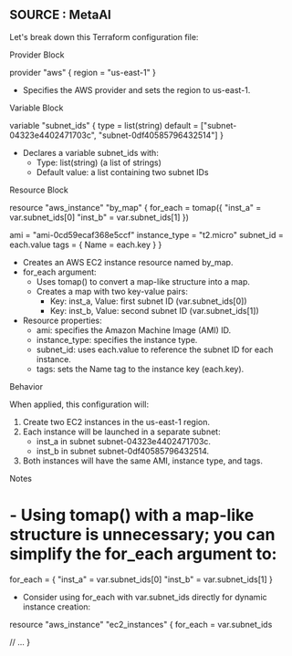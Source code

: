 ## SOURCE : MetaAI 

Let's break down this Terraform configuration file:

Provider Block

provider "aws" {
  region = "us-east-1"
}

- Specifies the AWS provider and sets the region to us-east-1.

Variable Block

variable "subnet_ids" {
  type        = list(string)
  default     = ["subnet-04323e4402471703c", "subnet-0df40585796432514"]
}

- Declares a variable subnet_ids with:
    - Type: list(string) (a list of strings)
    - Default value: a list containing two subnet IDs

Resource Block

resource "aws_instance" "by_map" {
  for_each = tomap({
    "inst_a" = var.subnet_ids[0]
    "inst_b" = var.subnet_ids[1]
  })

  ami           = "ami-0cd59ecaf368e5ccf"
  instance_type = "t2.micro"
  subnet_id     = each.value
  tags = {
    Name = each.key
  }
}

- Creates an AWS EC2 instance resource named by_map.
- for_each argument:
    - Uses tomap() to convert a map-like structure into a map.
    - Creates a map with two key-value pairs:
        - Key: inst_a, Value: first subnet ID (var.subnet_ids[0])
        - Key: inst_b, Value: second subnet ID (var.subnet_ids[1])
- Resource properties:
    - ami: specifies the Amazon Machine Image (AMI) ID.
    - instance_type: specifies the instance type.
    - subnet_id: uses each.value to reference the subnet ID for each instance.
    - tags: sets the Name tag to the instance key (each.key).

Behavior

When applied, this configuration will:

1. Create two EC2 instances in the us-east-1 region.
2. Each instance will be launched in a separate subnet:
    - inst_a in subnet subnet-04323e4402471703c.
    - inst_b in subnet subnet-0df40585796432514.
3. Both instances will have the same AMI, instance type, and tags.

Notes

# - Using tomap() with a map-like structure is unnecessary; you can simplify the for_each argument to:

for_each = {
  "inst_a" = var.subnet_ids[0]
  "inst_b" = var.subnet_ids[1]
}

- Consider using for_each with var.subnet_ids directly for dynamic instance creation:

resource "aws_instance" "ec2_instances" {
  for_each = var.subnet_ids

  // ...
}
